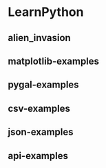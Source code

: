 # LearnPython


## alien_invasion

## matplotlib-examples

## pygal-examples

## csv-examples

## json-examples

## api-examples


